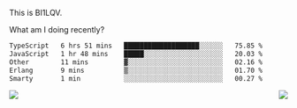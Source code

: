This is BI1LQV.

What am I doing recently?

<!--START_SECTION:waka-->

```txt
TypeScript   6 hrs 51 mins   ███████████████████░░░░░░   75.85 %
JavaScript   1 hr 48 mins    █████░░░░░░░░░░░░░░░░░░░░   20.03 %
Other        11 mins         ▓░░░░░░░░░░░░░░░░░░░░░░░░   02.16 %
Erlang       9 mins          ▒░░░░░░░░░░░░░░░░░░░░░░░░   01.70 %
Smarty       1 min           ░░░░░░░░░░░░░░░░░░░░░░░░░   00.27 %
```

<!--END_SECTION:waka-->
<img align="right" src="https://github-readme-stats.vercel.app/api?username=bi1lqv&show_icons=true&count_private=true">

<img src="https://metrics.lecoq.io/bi1lqv?template=classic&base.activity=0&base.community=0&base.repositories=0&base.metadata=0&isocalendar=1&base=header%2C%20activity%2C%20community%2C%20repositories%2C%20metadata&base.indepth=false&base.hireable=false&isocalendar=false&isocalendar.duration=full-year&config.timezone=Asia%2FShanghai">
